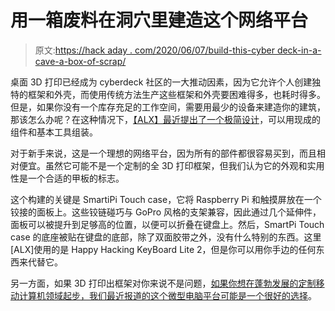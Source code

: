 # 用一箱废料在洞穴里建造这个网络平台

> 原文:[https://hack aday . com/2020/06/07/build-this-cyber deck-in-a-cave-a-box-of-scrap/](https://hackaday.com/2020/06/07/build-this-cyberdeck-in-a-cave-with-a-box-of-scraps/)

桌面 3D 打印已经成为 cyberdeck 社区的一大推动因素，因为它允许个人创建独特的框架和外壳，而使用传统方法生产这些框架和外壳要困难得多，也耗时得多。但是，如果你没有一个库存充足的工作空间，需要用最少的设备来建造你的建筑，那该怎么办呢？在这种情况下，[【ALX】最近提出了一个极简设计](https://nearphuture.org/technology/minimalist-cyberdeck/)，可以用现成的组件和基本工具组装。

对于新手来说，这是一个理想的网络平台，因为所有的部件都很容易买到，而且相对便宜。虽然它可能不是一个定制的全 3D 打印框架，但我们认为它的外观和实用性是一个合适的甲板的标志。

这个构建的关键是 SmartiPi Touch case，它将 Raspberry Pi 和触摸屏放在一个铰接的面板上。这些铰链碰巧与 GoPro 风格的支架兼容，因此通过几个延伸件，面板可以被提升到足够高的位置，以便可以折叠在键盘上。然后，SmartPi Touch case 的底座被贴在键盘的底部，除了双面胶带之外，没有什么特别的东西。这里[ALX]使用的是 Happy Hacking KeyBoard Lite 2，但是你可以用你手边的任何东西来代替它。

另一方面，如果 3D 打印出框架对你来说不是问题，[如果你想在蓬勃发展的定制移动计算机领域起步，我们最近报道的这个微型电脑平台可能是一个很好的选择](https://hackaday.com/2020/06/05/join-the-movement-with-this-mini-cyberdeck/)。